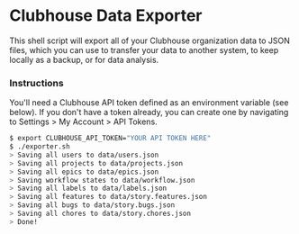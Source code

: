# Clubhouse Data Exporter

This shell script will export all of your Clubhouse organization data to JSON files, which you can use to transfer your data to another system, to keep locally as a backup, or for data analysis.

### Instructions

You'll need a Clubhouse API token defined as an environment variable (see below). If you don't have a token already, you can create one by navigating to Settings > My Account > API Tokens.

```sh
$ export CLUBHOUSE_API_TOKEN="YOUR API TOKEN HERE"
$ ./exporter.sh
> Saving all users to data/users.json
> Saving all projects to data/projects.json
> Saving all epics to data/epics.json
> Saving workflow states to data/workflow.json
> Saving all labels to data/labels.json
> Saving all features to data/story.features.json
> Saving all bugs to data/story.bugs.json
> Saving all chores to data/story.chores.json
> Done!
```
